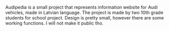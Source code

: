 Audipedia is a small project that represents information website for Audi vehicles, made in Latvian language. The project is made by two 10th grade students for school project. Design is pretty small, however there are some 
working functions. I will not make it public tho.
